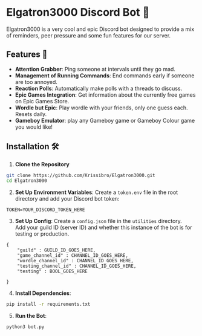 # Elgatron3000 Discord Bot 🤖

Elgatron3000 is a very cool and epic Discord bot designed to provide a mix of reminders, peer pressure and some fun features for our server.

## Features 🌟

- **Attention Grabber**: Ping someone at intervals until they go mad.
- **Management of Running Commands**: End commands early if someone are too annoyed.
- **Reaction Polls**: Automatically make polls with a threads to discuss.
- **Epic Games Integration**: Get information about the currently free games on Epic Games Store.
- **Wordle but Epic**: Play wordle with your friends, only one guess each. Resets daily.
- **Gameboy Emulator**: play any Gameboy game or Gameboy Colour game you would like!

## Installation 🛠️

1. **Clone the Repository**
```bash
git clone https://github.com/Krissibro/Elgatron3000.git
cd Elgatron3000
```

2. **Set Up Environment Variables**: 
Create a `token.env` file in the root directory and add your Discord bot token:
```
TOKEN=YOUR_DISCORD_TOKEN_HERE
```

3. **Set Up Config**: 
Create a `config.json` file in the `utilities` directory. \
Add your guild ID (server ID) and whether this instance of the bot is for testing or production.

```
{
    "guild" : GUILD_ID_GOES_HERE,
    "game_channel_id" : CHANNEL_ID_GOES_HERE,
    "wordle_channel_id" : CHANNEL_ID_GOES_HERE,
    "testing_channel_id" : CHANNEL_ID_GOES_HERE,
    "testing" : BOOL_GOES_HERE
    
}
```

4. **Install Dependencies**:
```bash
pip install -r requirements.txt
```

5. **Run the Bot**:
```bash
python3 bot.py
```
